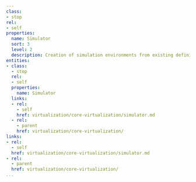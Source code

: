 ```yaml
---
class:
- stop
rel:
- self
properties:
  name: Simulator
  sort: 3
  level: 2
  description: Creation of simulation environments from existing definitions.
entities:
- class:
  - stop
  rel:
  - self
  properties:
    name: Simulator
  links:
  - rel:
    - self
    href: virtualization/core-virtualization/simulator.md
  - rel:
    - parent
    href: virtualization/core-virtualization/
links:
- rel:
  - self
  href: virtualization/core-virtualization/simulator.md
- rel:
  - parent
  href: virtualization/core-virtualization/
...
```

